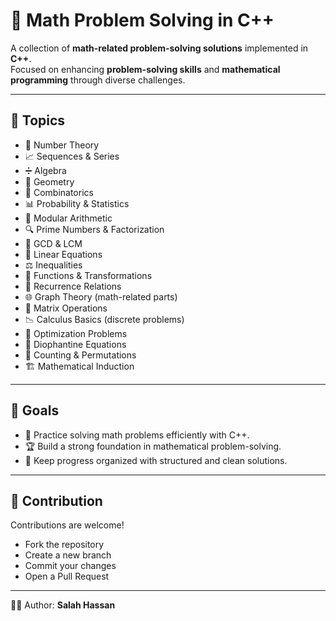 # 🧮 Math Problem Solving in C++

A collection of **math-related problem-solving solutions** implemented in **C++**.  
Focused on enhancing **problem-solving skills** and **mathematical programming** through diverse challenges.

---

## 📘 Topics
- 🔢 Number Theory  
- 📈 Sequences & Series  
- ➗ Algebra  
- 📐 Geometry  
- 🎲 Combinatorics  
- 📊 Probability & Statistics  
- 🧮 Modular Arithmetic  
- 🔍 Prime Numbers & Factorization  
- 🤝 GCD & LCM  
- 📏 Linear Equations  
- ⚖️ Inequalities  
- 🔄 Functions & Transformations  
- 🔁 Recurrence Relations  
- 🌐 Graph Theory (math-related parts)  
- 🧱 Matrix Operations  
- 📉 Calculus Basics (discrete problems)  
- 🎯 Optimization Problems  
- 🔑 Diophantine Equations  
- 🧩 Counting & Permutations  
- 🏗️ Mathematical Induction  

---

## 🎯 Goals
- 🚀 Practice solving math problems efficiently with C++.  
- 🏆 Build a strong foundation in mathematical problem-solving.  
- 📂 Keep progress organized with structured and clean solutions.  

---

## 🤝 Contribution
Contributions are welcome!  
- Fork the repository  
- Create a new branch  
- Commit your changes  
- Open a Pull Request  

---

👨‍💻 Author: **Salah Hassan**
